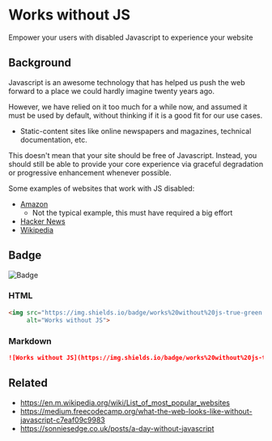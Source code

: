 # Works without JS

Empower your users with disabled Javascript to experience your website

## Background

Javascript is an awesome technology that has helped us push the web forward to a place we could hardly imagine
twenty years ago.

However, we have relied on it too much for a while now, and assumed it must be used by default, without thinking if it
is a good fit for our use cases.

- Static-content sites like online newspapers and magazines, technical documentation, etc.

This doesn't mean that your site should be free of Javascript. Instead, you should still be able to provide your core 
experience
via graceful degradation or progressive enhancement whenever possible.

Some examples of websites that work with JS disabled:

- [Amazon](https://www.amazon.com)
   - Not the typical example, this must have required a big effort
- [Hacker News](https://news.ycombinator.com/)
- [Wikipedia](https://en.m.wikipedia.org/wiki/Main_Page)


## Badge

![Badge](https://img.shields.io/badge/works%20without%20js-compliant-green.svg)

### HTML

```html
<img src="https://img.shields.io/badge/works%20without%20js-true-green.svg"
     alt="Works without JS">
```

### Markdown

```markdown
![Works without JS](https://img.shields.io/badge/works%20without%20js-true-green.svg)
```

## Related

- https://en.m.wikipedia.org/wiki/List_of_most_popular_websites
- https://medium.freecodecamp.org/what-the-web-looks-like-without-javascript-c7eaf09c9983
- https://sonniesedge.co.uk/posts/a-day-without-javascript
